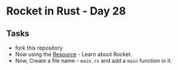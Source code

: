 # Rocket in Rust - Day 28

## Tasks

- fork this repository
- Now using the [Resource](https://rocket.rs/v0.4/guide/) - Learn about Rocket.
- Now, Create a file name - `main.rs` and add a `main` function in it.
